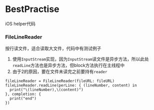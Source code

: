 # BestPractise
iOS helper代码

### FileLineReader

按行读文件，适合读取大文件，代码中有测试例子

1. 使用`InputStream`实现，因为`InputStream`读文件是异步方法，所以此处`readLine`方法也是异步方法，但block方法执行在主线程中
3. 由于2的原因，要在文件未读完之前要持有`reader`

```
fileLineReader = FileLineReader(fileURL: fileURL)
fileLineReader.readLine(perLine: { (lineNumber, content) in
  print("\(lineNumber),\(content)")
}, completion: {
  print("end")
})
```
